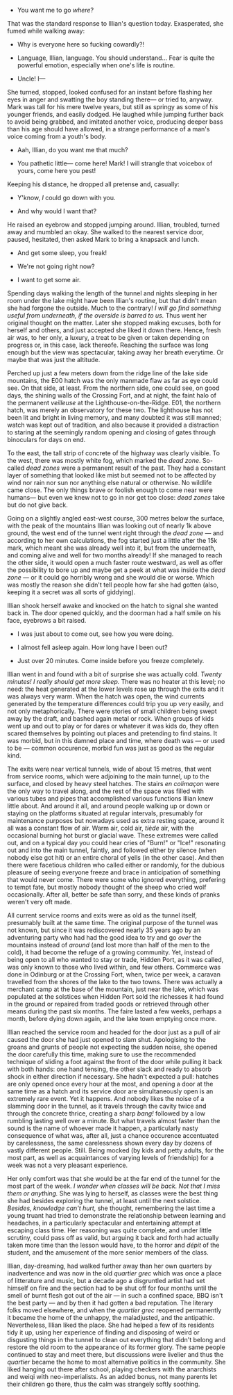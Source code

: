 - You want me to go _where_?

That was the standard response to Illian's question today. Exasperated, she
fumed while walking away:

- Why is everyone here so fucking cowardly?!

- Language, Illian, language. You should understand… Fear is quite the powerful
  emotion, especially when one's life is routine.

- Uncle! I—

She turned, stopped, looked confused for an instant before flashing her eyes in
anger and swatting the boy standing there— or tried to, anyway. Mark was tall
for his mere twelve years, but still as springy as some of his younger friends,
and easily dodged. He laughed while jumping further back to avoid being
grabbed, and imitated another voice, producing deeper bass than his age should
have allowed, in a strange performance of a man's voice coming from a youth's
body.

- Aah, Illian, do you want me that much?

- You pathetic little— come here! Mark! I will strangle that voicebox of yours,
  come here you pest!

Keeping his distance, he dropped all pretense and, casually:

- Y'know, _I_ could go down with you.

- And why would I want that?

He raised an eyebrow and stopped jumping around. Illian, troubled, turned away
and mumbled an okay. She walked to the nearest service door, paused, hesitated,
then asked Mark to bring a knapsack and lunch.

- And get some sleep, you freak!

- We're not going right now?

- I want to get some air.

Spending days walking the length of the tunnel and nights sleeping in her room
under the lake might have been Illian's routine, but that didn't mean she had
forgone the outside. Much to the contrary! _I will go find something useful
from underneath, if the overside is barred to us._ Thus went her original
thought on the matter. Later she stopped making excuses, both for herself and
others, and just accepted she liked it down there. Hence, fresh air was, to her
only, a luxury, a treat to be given or taken depending on progress or, in
this case, lack thereofe. Reaching the surface was long enough but the view was
spectacular, taking away her breath everytime. Or maybe that was just the
altitude.

Perched up just a few meters down from the ridge line of the lake side
mountains, the E00 hatch  was the only manmade flaw as far as eye could see. On
that side, at least. From the northern side, one could see, on good days, the
shining walls of the Crossing Fort, and at night, the faint halo of the
permanent _veilleuse_ at the Lighthouse-on-the-Ridge. E01, the northern hatch,
was merely an observatory for these two. The lighthouse has not been lit and
bright in living memory, and many doubted it was still manned; watch was kept
out of tradition, and also because it provided a distraction to staring at the
seemingly random opening and closing of gates through binoculars for days on
end.

To the east, the tall strip of concrete of the highway was clearly visible. To
the west, there was mostly white fog, which marked the _dead zone_. So-called
_dead zones_ were a permanent result of the past. They had a constant layer of
something that looked like mist but seemed not to be affected by wind nor rain
nor sun nor anything else natural or otherwise. No wildlife came close. The
only things brave or foolish enough to come near were humans— but even we knew
not to go in nor get too close: _dead zones_ take but do not give back.

Going on a slightly angled east-west course, 300 metres below the surface, with
the peak of the mountains Illian was looking out of nearly 1k above ground, the
west end of the tunnel went right through the _dead zone_ — and according to
her own calculations, the fog started just a little after the 15k mark, which
meant she was already well into it, but from the underneath, and coming alive
and well for two months already! If she managed to reach the other side, it
would open a much faster route westward, as well as offer the possibility to
bore up and maybe get a peek at what was inside the _dead zone_ — or it could
go horribly wrong and she would die or worse. Which was mostly the reason she
didn't tell people how far she had gotten (also, keeping it a secret was all
sorts of giddying).

Illian shook herself awake and knocked on the hatch to signal she wanted back
in. The door opened quickly, and the doorman had a half smile on his face,
eyebrows a bit raised.

- I was just about to come out, see how you were doing.

- I almost fell asleep again. How long have I been out?

- Just over 20 minutes. Come inside before you freeze completely.

Illian went in and found with a bit of surprise she was actually cold. _Twenty
minutes! I really should get more sleep._ There was no heater at this level; no
need: the heat generated at the lower levels rose up through the exits and it
was always very warm. When the hatch was open, the wind currents generated by
the temperature differences could trip you up very easily, and not only
metaphorically. There were stories of small children being swept away by the
draft, and bashed again metal or rock. When groups of kids went up and out to
play or for dares or whatever it was kids do, they often scared themselves by
pointing out places and pretending to find stains. It was morbid, but in this
damned place and time, where death was — or used to be — common occurence,
morbid fun was just as good as the regular kind.

The exits were near vertical tunnels, wide of about 15 metres, that went from
service rooms, which were adjoining to the main tunnel, up to the surface, and
closed by heavy steel hatches. The stairs _en colimaçon_ were the only way to
travel along, and the rest of the space was filled with various tubes and pipes
that accomplished various functions Illian knew little about. And around it
all, and around people walking up or down or staying on the platforms situated
at regular intervals, presumably for maintenance purposes but nowadays used as
extra resting space, around it all was a constant flow of air. Warm air, cold
air, _tiède_ air, with the occasional burning hot burst or glacial wave. These
extremes were called out, and on a typical day you could hear cries of "Burn!"
or "Ice!" resonating out and into the main tunnel, faintly, and followed either
by silence (when nobody else got hit) or an entire choral of yells (in the
other case). And then there were facetious children who called either or
randomly, for the dubious pleasure of seeing everyone freeze and brace in
anticipation of something that would never come. There were some who ignored
everything, prefering to tempt fate, but mostly nobody thought of the sheep who
cried wolf occasionally. After all, better be safe than sorry, and these kinds
of pranks weren't very oft made.

All current service rooms and exits were as old as the tunnel itself,
presumably built at the same time. The original purpose of the tunnel was not
known, but since it was rediscovered nearly 35 years ago by an adventuring
party who had had the good idea to try and go _over_ the mountains instead of
_around_ (and lost more than half of the men to the cold), it had become the
refuge of a growing community. Yet, instead of being open to all who wanted to
stay or trade, Hidden Port, as it was called, was only known to those who lived
within, and few others. Commerce was done in Odinburg or at the Crossing Fort,
when, twice per week, a caravan travelled from the shores of the lake to the
two towns. There was actually a merchant camp at the base of the mountain, just
near the lake, which was populated at the solstices when Hidden Port sold the
richesses it had found in the ground or repaired from traded goods or retrieved
through other means during the past six months. The faire lasted a few weeks,
perhaps a month, before dying down again, and the lake town emptying once more.

Illian reached the service room and headed for the door just as a pull of air
caused the door she had just opened to slam shut. Apologising to the groans and
grunts of people not expecting the sudden noise, she opened the door carefully
this time, making sure to use the recommended technique of sliding a foot
against the front of the door while pulling it back with both hands: one hand
tensing, the other slack and ready to absorb shock in either direction if
necessary. She hadn't expected a pull: hatches are only opened once every hour
at the most, and opening a door at the same time as a hatch and its service
door are simultaneously open is an extremely rare event. Yet it happens. And
nobody likes the noise of a slamming door in the tunnel, as it travels through
the cavity twice and through the concrete thrice, creating a sharp _bang!_
followed by a low rumbling lasting well over a minute. But what travels almost
faster than the sound is the name of whoever made it happen, a particularly
nasty consequence of what was, after all, just a chance occurence accentuated
by carelessness, the same carelessness shown every day by dozens of vastly
different people. Still. Being mocked (by kids and petty adults, for the most
part, as well as acquaintances of varying levels of friendship) for a week was
not a very pleasant experience.

Her only comfort was that she would be at the far end of the tunnel for the
most part of the week. _I wonder when classes will be back. Not that I miss
them or anything._ She was lying to herself, as classes were the best thing she
had besides exploring the tunnel, at least until the next solstice. _Besides,
knowledge can't hurt,_ she thought, remembering the last time a young truant
had tried to demonstrate the relationship between learning and headaches, in a
particularly spectacular and entertaining attempt at escaping class time. Her
reasoning was quite complete, and under little scrutiny, could pass off as
valid, but arguing it back and forth had actually taken more time than the
lesson would have, to the horror and _dépit_ of the student, and the amusement
of the more senior members of the class.

Illian, day-dreaming, had walked further away than her own quarters by
inadvertence and was now in the old _quartier grec_ which was once a place of
litterature and music, but a decade ago a disgruntled artist had set himself
on fire and the section had to be shut off for four months until the smell of
burnt flesh got out of the air — in such a confined space, BBQ isn't the best
party — and by then it had gotten a bad reputation. The literary folks moved
elsewhere, and when the _quartier grec_ reopened permanently it became the home
of the unhappy, the maladjusted, and the antipathic. Nevertheless, Illian liked
the place. She had helped a few of its residents tidy it up, using her
experience of finding and disposing of weird or disgusting things in the tunnel
to clean out everything that didn't belong and restore the old room to the
appearance of its former glory. The same people continued to stay and meet
there, but discussions were livelier and thus the _quartier_ became the home to
most alternative politics in the community. She liked hanging out there after
school, playing checkers with the anarchists and weiqi with neo-imperialists.
As an added bonus, not many parents let their children go there, thus the calm
was strangely softly soothing.

